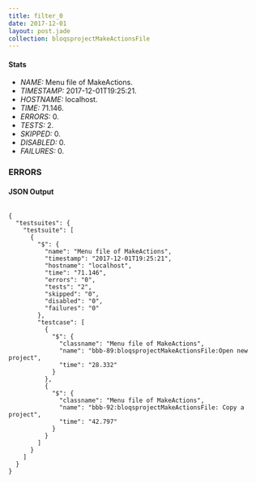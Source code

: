 ```yaml
---
title: filter_0
date: 2017-12-01
layout: post.jade
collection: bloqsprojectMakeActionsFile
---
```


#### Stats
- *NAME:* Menu file of MakeActions.
- *TIMESTAMP:* 2017-12-01T19:25:21.
- *HOSTNAME:* localhost.
- *TIME:* 71.146.
- *ERRORS:* 0.
- *TESTS:* 2.
- *SKIPPED:* 0.
- *DISABLED:* 0.
- *FAILURES:* 0.


### ERRORS


<h4>JSON Output</h4>
<pre><code class="language-json">
{
  "testsuites": {
    "testsuite": [
      {
        "$": {
          "name": "Menu file of MakeActions",
          "timestamp": "2017-12-01T19:25:21",
          "hostname": "localhost",
          "time": "71.146",
          "errors": "0",
          "tests": "2",
          "skipped": "0",
          "disabled": "0",
          "failures": "0"
        },
        "testcase": [
          {
            "$": {
              "classname": "Menu file of MakeActions",
              "name": "bbb-89:bloqsprojectMakeActionsFile:Open new project",
              "time": "28.332"
            }
          },
          {
            "$": {
              "classname": "Menu file of MakeActions",
              "name": "bbb-92:bloqsprojectMakeActionsFile: Copy a project",
              "time": "42.797"
            }
          }
        ]
      }
    ]
  }
}
</code></pre>